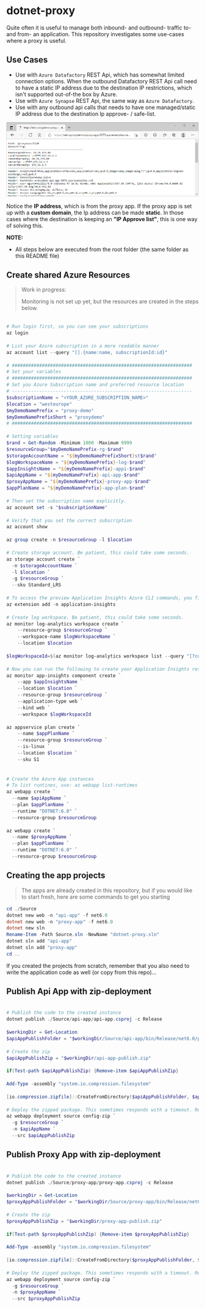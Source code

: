 # dotnet-proxy

Quite often it is useful to manage both inbound- and outbound- traffic to- and from- an application. This repository investigates some use-cases where a proxy is useful.

## Use Cases

* Use with `Azure Datafactory` REST Api, which has somewhat limited connection options. When the outbound Datafactory REST Api call need to have a static IP address due to the destination IP restrictions, which isn't supported out-of-the box by Azure.
* Use with `Azure Synapse` REST Api, the same way as `Azure Datafactory`.
* Use with any outbound api calls that needs to have one managed/static IP address due to the destination Ip approve- / safe-list.

![Api App response via the proxy](./Docs/Images/ApiAppResponse.png)

Notice the **IP address**, which is from the proxy app. If the proxy app is set up with a **custom domain**, the Ip address can be made **static**. In those cases where the destination is keeping an **"IP Approve list"**, this is one way of solving this.

**NOTE:**

* All steps below are executed from the root folder (the same folder as this README file)
  
## Create shared Azure Resources

> Work in progress:
> 
> Monitoring is not set up yet, but the resources are created in the steps below.

```Powershell

# Run login first, so you can see your subscriptions
az login

# List your Azure subscription in a more readable manner
az account list --query "[].{name:name, subscriptionId:id}"

# ##################################################################
# Set your variables
# ##################################################################
# Set you Azure Subscription name and preferred resource location
# ------------------------------------------------------------------
$subscriptionName = "<YOUR_AZURE_SUBSCRIPTION_NAME>"
$location = "westeurope"
$myDemoNamePrefix = "proxy-demo"
$myDemoNamePrefixShort = "proxydemo"
# ##################################################################

# Setting variables
$rand = Get-Random -Minimum 1000 -Maximum 9999
$resourceGroup="$myDemoNamePrefix-rg-$rand"
$storageAccountName = "${myDemoNamePrefixShort}st$rand"
$logWorkspaceName = "${myDemoNamePrefix}-log-$rand"
$appInsightsName = "${myDemoNamePrefix}-appi-$rand"
$apiAppName = "${myDemoNamePrefix}-api-app-$rand"
$proxyAppName = "${myDemoNamePrefix}-proxy-app-$rand"
$appPlanName = "${myDemoNamePrefix}-app-plan-$rand"

# Then set the subscription name explicitly.
az account set -s "$subscriptionName"

# Verify that you set the correct subscription
az account show

az group create -n $resourceGroup -l $location

# Create storage account. Be patient, this could take some seconds.
az storage account create `
  -n $storageAccountName `
  -l $location `
  -g $resourceGroup `
  --sku Standard_LRS

# To access the preview Application Insights Azure CLI commands, you first need to run:
az extension add -n application-insights

# Create log workspace. Be patient, this could take some seconds.
az monitor log-analytics workspace create `
    --resource-group $resourceGroup `
    --workspace-name $logWorkspaceName `
    --location $location

$logWorkspaceId=$(az monitor log-analytics workspace list --query "[?contains(name, '$logWorkspaceName')].[id]" --output tsv)

# Now you can run the following to create your Application Insights resource:
az monitor app-insights component create `
    --app $appInsightsName `
    --location $location `
    --resource-group $resourceGroup `
    --application-type web `
    --kind web `
    --workspace $logWorkspaceId

az appservice plan create `
    --name $appPlanName `
    --resource-group $resourceGroup `
    --is-linux `
    --location $location `
    --sku S1


# Create the Azure App instances
# To list runtines, use: az webapp list-runtimes
az webapp create `
  --name $apiAppName `
  --plan $appPlanName `
  --runtime "DOTNET:6.0" `
  --resource-group $resourceGroup

az webapp create `
  --name $proxyAppName `
  --plan $appPlanName `
  --runtime "DOTNET:6.0" `
  --resource-group $resourceGroup

```
## Creating the app projects

> The apps are already created in this repository, but if you would like to start fresh, here are some commands to get you starting

```Powershell
cd ./Source
dotnet new web -n "api-app" -f net6.0
dotnet new web -n "proxy-app" -f net6.0
dotnet new sln
Rename-Item -Path Source.sln -NewName "dotnet-proxy.sln"
dotnet sln add "api-app"
dotnet sln add "proxy-app"
cd ..
```

If you created the projects from scratch, remember that you also need to write the application code as well (or copy from this repo)...

## Publish Api App with zip-deployment

```Powershell

# Publish the code to the created instance
dotnet publish ./Source/api-app/api-app.csproj -c Release

$workingDir = Get-Location
$apiAppPublishFolder = "$workingDir/Source/api-app/bin/Release/net6.0/publish/"

# Create the zip
$apiAppPublishZip = "$workingDir/api-app-publish.zip"

if(Test-path $apiAppPublishZip) {Remove-item $apiAppPublishZip}

Add-Type -assembly "system.io.compression.filesystem"

[io.compression.zipfile]::CreateFromDirectory($apiAppPublishFolder, $apiAppPublishZip)

# Deploy the zipped package. This sometimes responds with a timeout. Retrying this command usually works.
az webapp deployment source config-zip `
  -g $resourceGroup `
  -n $apiAppName `
  --src $apiAppPublishZip

```

## Publish Proxy App with zip-deployment

```Powershell

# Publish the code to the created instance
dotnet publish ./Source/proxy-app/proxy-app.csproj -c Release

$workingDir = Get-Location
$proxyAppPublishFolder = "$workingDir/Source/proxy-app/bin/Release/net6.0/publish/"

# Create the zip
$proxyAppPublishZip = "$workingDir/proxy-app-publish.zip"

if(Test-path $proxyAppPublishZip) {Remove-item $proxyAppPublishZip}

Add-Type -assembly "system.io.compression.filesystem"

[io.compression.zipfile]::CreateFromDirectory($proxyAppPublishFolder, $proxyAppPublishZip)

# Deploy the zipped package. This sometimes responds with a timeout. Retrying this command usually works.
az webapp deployment source config-zip `
  -g $resourceGroup `
  -n $proxyAppName `
  --src $proxyAppPublishZip

```
